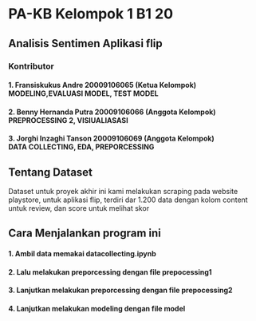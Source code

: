 # PA-KB Kelompok 1 B1 20
## Analisis Sentimen Aplikasi flip
### Kontributor
#### 1. Fransiskukus Andre 20009106065 (Ketua Kelompok)<br>MODELING,EVALUASI MODEL, TEST MODEL
#### 2. Benny Hernanda Putra 20009106066 (Anggota Kelompok)<br>PREPROCESSING 2, VISIUALIASASI
#### 3. Jorghi Inzaghi Tanson 20009106069 (Anggota Kelompok)<br>DATA COLLECTING, EDA, PREPORCESSING
## Tentang Dataset
<p> Dataset untuk proyek akhir ini kami melakukan scraping pada website playstore, untuk aplikasi flip, terdiri dar 1.200 data dengan kolom content untuk review, dan score untuk melihat skor</p>

## Cara Menjalankan program ini
#### 1. Ambil data memakai datacollecting.ipynb
#### 2. Lalu melakukan preporcessing dengan file prepocessing1
#### 3. Lanjutkan melakukan preporcessing dengan file prepocessing2
#### 4. Lanjutkan melakukan modeling dengan file model
